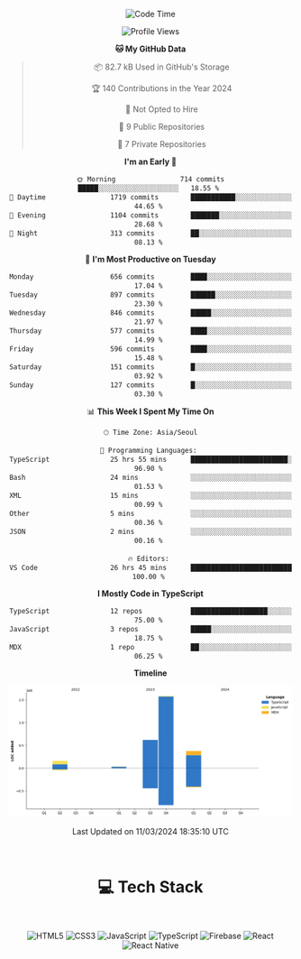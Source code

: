 <div align="center">

  <!--START_SECTION:waka-->
![Code Time](http://img.shields.io/badge/Code%20Time-656%20hrs%2033%20mins-blue)

![Profile Views](http://img.shields.io/badge/Profile%20Views-0-blue)

**🐱 My GitHub Data** 

> 📦 82.7 kB Used in GitHub's Storage 
 > 
> 🏆 140 Contributions in the Year 2024
 > 
> 🚫 Not Opted to Hire
 > 
> 📜 9 Public Repositories 
 > 
> 🔑 7 Private Repositories 
 > 
**I'm an Early 🐤** 

```text
🌞 Morning                714 commits         █████░░░░░░░░░░░░░░░░░░░░   18.55 % 
🌆 Daytime                1719 commits        ███████████░░░░░░░░░░░░░░   44.65 % 
🌃 Evening                1104 commits        ███████░░░░░░░░░░░░░░░░░░   28.68 % 
🌙 Night                  313 commits         ██░░░░░░░░░░░░░░░░░░░░░░░   08.13 % 
```
📅 **I'm Most Productive on Tuesday** 

```text
Monday                   656 commits         ████░░░░░░░░░░░░░░░░░░░░░   17.04 % 
Tuesday                  897 commits         ██████░░░░░░░░░░░░░░░░░░░   23.30 % 
Wednesday                846 commits         █████░░░░░░░░░░░░░░░░░░░░   21.97 % 
Thursday                 577 commits         ████░░░░░░░░░░░░░░░░░░░░░   14.99 % 
Friday                   596 commits         ████░░░░░░░░░░░░░░░░░░░░░   15.48 % 
Saturday                 151 commits         █░░░░░░░░░░░░░░░░░░░░░░░░   03.92 % 
Sunday                   127 commits         █░░░░░░░░░░░░░░░░░░░░░░░░   03.30 % 
```


📊 **This Week I Spent My Time On** 

```text
🕑︎ Time Zone: Asia/Seoul

💬 Programming Languages: 
TypeScript               25 hrs 55 mins      ████████████████████████░   96.90 % 
Bash                     24 mins             ░░░░░░░░░░░░░░░░░░░░░░░░░   01.53 % 
XML                      15 mins             ░░░░░░░░░░░░░░░░░░░░░░░░░   00.99 % 
Other                    5 mins              ░░░░░░░░░░░░░░░░░░░░░░░░░   00.36 % 
JSON                     2 mins              ░░░░░░░░░░░░░░░░░░░░░░░░░   00.16 % 

🔥 Editors: 
VS Code                  26 hrs 45 mins      █████████████████████████   100.00 % 
```

**I Mostly Code in TypeScript** 

```text
TypeScript               12 repos            ███████████████████░░░░░░   75.00 % 
JavaScript               3 repos             █████░░░░░░░░░░░░░░░░░░░░   18.75 % 
MDX                      1 repo              ██░░░░░░░░░░░░░░░░░░░░░░░   06.25 % 
```



**Timeline**

![Lines of Code chart](https://raw.githubusercontent.com/SONGDAM/SONGDAM/master/assets/bar_graph.png)


 Last Updated on 11/03/2024 18:35:10 UTC
<!--END_SECTION:waka-->

  
 <br>
  
# 💻 Tech Stack
  
</div>

</br>

<div align="center">

   ![HTML5](https://img.shields.io/badge/html5-%23E34F26.svg?style=for-the-badge&logo=html5&logoColor=white) ![CSS3](https://img.shields.io/badge/css3-%231572B6.svg?style=for-the-badge&logo=css3&logoColor=white) ![JavaScript](https://img.shields.io/badge/javascript-%23323330.svg?style=for-the-badge&logo=javascript&logoColor=%23F7DF1E) 
 ![TypeScript](https://img.shields.io/badge/typescript-%23007ACC.svg?style=for-the-badge&logo=typescript&logoColor=white)
  ![Firebase](https://img.shields.io/badge/firebase-%23039BE5.svg?style=for-the-badge&logo=firebase) 
 ![React](https://img.shields.io/badge/react-%2320232a.svg?style=for-the-badge&logo=react&logoColor=%2361DAFB) ![React Native](https://img.shields.io/badge/react_native-%2320232a.svg?style=for-the-badge&logo=react&logoColor=%2361DAFB) 

 
</div>
